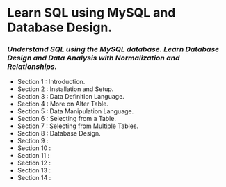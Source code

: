 # **Learn SQL using MySQL and Database Design.**
### *Understand SQL using the MySQL database. Learn Database Design and Data Analysis with Normalization and Relationships.*

+ Section 1 : Introduction.
+ Section 2 : Installation and Setup.
+ Section 3 : Data Definition Language.
+ Section 4 : More on Alter Table.
+ Section 5 : Data Manipulation Language.
+ Section 6 : Selecting from a Table.
+ Section 7 : Selecting from Multiple Tables.
+ Section 8 :  Database Design.
+ Section 9 : 
+ Section 10 : 
+ Section 11 : 
+ Section 12 : 
+ Section 13 : 
+ Section 14 : 
